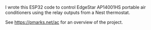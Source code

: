 I wrote this ESP32 code to control EdgeStar AP14001HS portable air conditioners
using the relay outputs from a Nest thermostat.

See https://pmarks.net/ac for an overview of the project.
